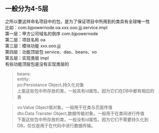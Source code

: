 ## 一般分为4-5层
之所以要这样命名项目中的包，是为了保证项目中所用到的类具有全球唯一性<br>
比如：com.bjpowernode.oa.xxx.ooo.jjj.service.impl<br>
第一层：甲方公司域名的倒序  com.bjpowernode<br>
第二层：项目名称     oa<br>
第三层：模块功能     xxx.ooo.jjj<br>
第四层：功能顶层包   service、dao、beans、vo<br>
第五层：实现类层     impl<br>
       有些功能顶层包是没有实现类层的<br>
      
>beans:<br>
entity:<br>
po:Persistance Object,持久化对象<br>
上面这些包中所存放的类，一般具有id属性。因为它们在DB中都有相应的表<br>

>vo:Value Object值对象。一般用于在类与页面传值<br>
dto:Data Transter Object,数据传输对象。一般用于在类间进行传值<br>
下面这些包中所存放的类，一般没有id属性。因为它们不需要持久化到DB，仅仅是用于在代码中进行数据传输。
